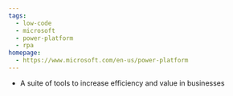 ```yaml
---
tags:
  - low-code
  - microsoft
  - power-platform
  - rpa
homepage:
  - https://www.microsoft.com/en-us/power-platform
---
```

- A suite of tools to increase efficiency and value in businesses
